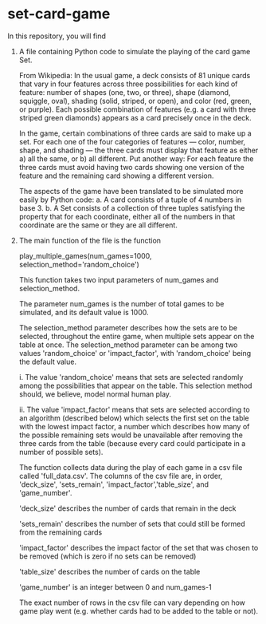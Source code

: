 # set-card-game

In this repository, you will find 

1. A file containing Python code to simulate the playing of the card game Set.

   From Wikipedia: 
   In the usual game, a deck consists of 81 unique cards that vary in four 
   features across three possibilities for each kind of feature: number of 
   shapes (one, two, or three), shape (diamond, squiggle, oval), shading 
   (solid, striped, or open), and color (red, green, or purple). Each possible 
   combination of features (e.g. a card with three striped green diamonds) 
   appears as a card precisely once in the deck.
   
   In the game, certain combinations of three cards are said to make up a set. 
   For each one of the four categories of features — color, number, shape, 
   and shading — the three cards must display that feature as either a) all 
   the same, or b) all different. Put another way: For each feature the three 
   cards must avoid having two cards showing one version of the feature and 
   the remaining card showing a different version.
   
   
   The aspects of the game have been translated to be simulated more easily
   by Python code:
      a. A card consists of a tuple of 4 numbers in base 3. 
      b. A Set consists of a collection of three tuples satisfying the property
         that for each coordinate, either all of the numbers in that coordinate
         are the same or they are all different. 
   
2. The main function of the file is the function 
   
   play_multiple_games(num_games=1000, selection_method='random_choice')
   
   This function takes two input parameters of num_games and selection_method. 
      
      The parameter num_games is the number of total games to be simulated, and
      its default value is 1000. 
      
      The selection_method parameter describes how the sets are to be selected,
      throughout the entire game, when multiple sets appear on the table at once.
      The selection_method parameter can be among two values 'random_choice' or 
      'impact_factor', with 'random_choice' being the default value. 
      
      i. The value 'random_choice' means that sets are selected randomly among the
         possibilities that appear on the table. This selection method should, we 
         believe, model normal human play. 
      
      ii. The value 'impact_factor' means that sets are selected according to an
          algorithm (described below) which selects the first set on the table with
          the lowest impact factor, a number which describes how many of the possible
          remaining sets would be unavailable after removing the three cards from the
          table (because every card could participate in a number of possible sets).
      
   The function collects data during the play of each game in a csv file called 'full_data.csv'. 
   The columns of the csv file are, in order, 'deck_size', 'sets_remain', 'impact_factor','table_size',
   and 'game_number'.
      
      'deck_size' describes the number of cards that remain in the deck
      
      'sets_remain' describes the number of sets that could still be formed from the remaining cards
      
      'impact_factor' describes the impact factor of the set that was chosen to be removed (which is zero if no sets can be removed)
      
      'table_size' describes the number of cards on the table
      
      'game_number' is an integer between 0 and num_games-1
   
   The exact number of rows in the csv file can vary depending on how game play went (e.g. whether
   cards had to be added to the table or not). 
      

      
      
      
      

   
   
